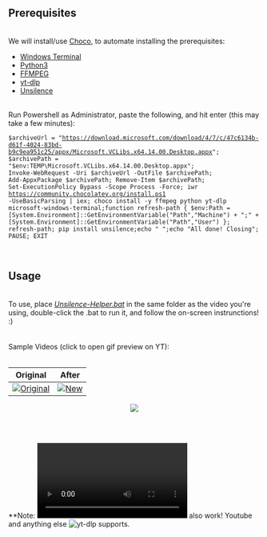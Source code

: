 
## Prerequisites


<br>We will install/use [Choco](https://chocolatey.org/install#individual), to automate installing the prerequisites:
- [Windows Terminal](https://github.com/microsoft/terminal/releases/latest)
- [Python3](https://www.python.org/downloads/)
- [FFMPEG](https://ffmpeg.org/download.html)
- [yt-dlp](https://github.com/yt-dlp/yt-dlp)
- [Unsilence](https://github.com/lagmoellertim/unsilence)

<br>Run Powershell as Administrator, paste the following, and hit enter (this may take a few minutes):
<br><pre><code>$archiveUrl = "https://download.microsoft.com/download/4/7/c/47c6134b-d61f-4024-83bd-b9c9ea951c25/appx/Microsoft.VCLibs.x64.14.00.Desktop.appx"; $archivePath = "$env:TEMP\Microsoft.VCLibs.x64.14.00.Desktop.appx"; Invoke-WebRequest -Uri $archiveUrl -OutFile $archivePath; Add-AppxPackage $archivePath; Remove-Item $archivePath; Set-ExecutionPolicy Bypass -Scope Process -Force; iwr https://community.chocolatey.org/install.ps1 -UseBasicParsing | iex; choco install -y ffmpeg python yt-dlp microsoft-windows-terminal;function refresh-path { $env:Path = [System.Environment]::GetEnvironmentVariable("Path","Machine") + ";" + [System.Environment]::GetEnvironmentVariable("Path","User") }; refresh-path; pip install unsilence;echo " ";echo "All done! Closing"; PAUSE; EXIT
</code></pre><br>

## Usage
<br>To use, place <a href="https://github.com/edeloya/unsilence-helper/releases/latest/download/Unsilence-Helper.bat"><i>Unsilence-Helper.bat</i></a> in the same folder as the video you're using, double-click the .bat to run it, and follow the on-screen instrunctions! :)
<br>
<br>
<br>
Sample Videos (click to open gif preview on YT):
<br>
<br>

|Original|After|
|---|---|
|[![Original][Original_gif]][Original_vid]|[![New][new_gif]][new_vid]|

<p align="center">
  <p align="center">
  <img src="https://user-images.githubusercontent.com/54195989/117718727-129c8d00-b1a2-11eb-9a76-384d8b020f21.png">
</p>

[Original_gif]: https://user-images.githubusercontent.com/54195989/117728468-213d7100-b1af-11eb-83c4-bd0c10e72843.gif
[Original_vid]: https://youtu.be/Qv6s877vG1s

[new_gif]: https://user-images.githubusercontent.com/54195989/117728500-2a2e4280-b1af-11eb-868c-4a01935e73f7.gif
[new_vid]: https://youtu.be/_zW2hLidZM4

<br>
<br>


**Note: ![Links](https://user-images.githubusercontent.com/54195989/117737888-6ae28780-b1c0-11eb-8db8-95c0e22e7c03.mp4) also work! Youtube and anything else ![yt-dlp](https://github.com/yt-dlp/yt-dlp) supports.
